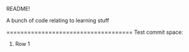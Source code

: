 README!

A bunch of code relating to learning stuff

====================================
Test commit space:
1) Row 1

